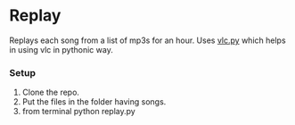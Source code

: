 # Replay
Replays each song from a list of mp3s for an hour. Uses [vlc.py](http://git.videolan.org/?p=vlc/bindings/python.git;a=tree;f=generated;b=HEAD) which helps in using vlc in pythonic way. 
### Setup
1. Clone the repo. 
2. Put the files in the folder having songs.
3. from terminal python replay.py

